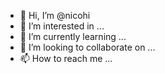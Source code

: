 - 👋 Hi, I’m @nicohi
- 👀 I’m interested in ...
- 🌱 I’m currently learning ...
- 💞️ I’m looking to collaborate on ...
- 📫 How to reach me ...

<!---
nicohi/nicohi is a ✨ special ✨ repository because its `README.md` (this file) appears on your GitHub profile.
You can click the Preview link to take a look at your changes.
--->
